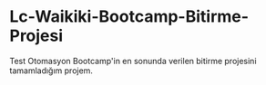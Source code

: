 # Lc-Waikiki-Bootcamp-Bitirme-Projesi
Test Otomasyon Bootcamp'in en sonunda verilen bitirme projesini tamamladığım projem.
